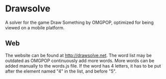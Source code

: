 Drawsolve
=========

A solver for the game Draw Something by OMGPOP, optimized for being viewed on a mobile platform.

## Web

The website can be found at http://drawsolve.net. 
The word list may be outdated as OMGPOP continuously add more words. More words can be added manually to the words.js file. If the word has 4 letters, it has to be put after the element named "4" in the list, and before "5".